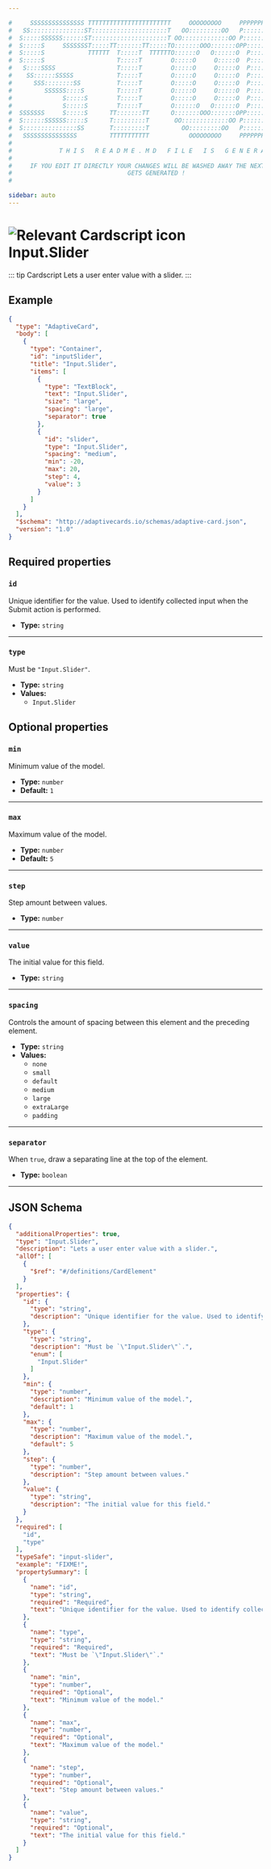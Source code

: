 ```yaml
---

#     SSSSSSSSSSSSSSS TTTTTTTTTTTTTTTTTTTTTTT     OOOOOOOOO     PPPPPPPPPPPPPPPPP    !!!  
#   SS:::::::::::::::ST:::::::::::::::::::::T   OO:::::::::OO   P::::::::::::::::P  !!:!! 
#  S:::::SSSSSS::::::ST:::::::::::::::::::::T OO:::::::::::::OO P::::::PPPPPP:::::P !:::! 
#  S:::::S     SSSSSSST:::::TT:::::::TT:::::TO:::::::OOO:::::::OPP:::::P     P:::::P!:::! 
#  S:::::S            TTTTTT  T:::::T  TTTTTTO::::::O   O::::::O  P::::P     P:::::P!:::! 
#  S:::::S                    T:::::T        O:::::O     O:::::O  P::::P     P:::::P!:::! 
#   S::::SSSS                 T:::::T        O:::::O     O:::::O  P::::PPPPPP:::::P !:::! 
#    SS::::::SSSSS            T:::::T        O:::::O     O:::::O  P:::::::::::::PP  !:::! 
#      SSS::::::::SS          T:::::T        O:::::O     O:::::O  P::::PPPPPPPPP    !:::! 
#         SSSSSS::::S         T:::::T        O:::::O     O:::::O  P::::P            !:::! 
#              S:::::S        T:::::T        O:::::O     O:::::O  P::::P            !!:!! 
#              S:::::S        T:::::T        O::::::O   O::::::O  P::::P             !!!   
#  SSSSSSS     S:::::S      TT:::::::TT      O:::::::OOO:::::::OPP::::::PP                 
#  S::::::SSSSSS:::::S      T:::::::::T       OO:::::::::::::OO P::::::::P           !!!  
#  S:::::::::::::::SS       T:::::::::T         OO:::::::::OO   P::::::::P          !!:!! 
#   SSSSSSSSSSSSSSS         TTTTTTTTTTT           OOOOOOOOO     PPPPPPPPPP           !!!  
#                                                                                          
#             T H I S   R E A D M E . M D   F I L E   I S   G E N E R A T E D !           
#                                                                                         
#     IF YOU EDIT IT DIRECTLY YOUR CHANGES WILL BE WASHED AWAY THE NEXT TIME THIS FILE  
#                                GETS GENERATED !
#                                                                                         

sidebar: auto
---
```


# <img class="header-prefix-icon" :src="$withBase('/cardscript-assets/icons/24dp/input-slider.svg')" alt="Relevant Cardscript icon">Input.Slider

::: tip Cardscript
Lets a user enter value with a slider.
:::

## Example

``` json
{
  "type": "AdaptiveCard",
  "body": [
    {
      "type": "Container",
      "id": "inputSlider",
      "title": "Input.Slider",
      "items": [
        {
          "type": "TextBlock",
          "text": "Input.Slider",
          "size": "large",
          "spacing": "large",
          "separator": true
        },
        {
          "id": "slider",
          "type": "Input.Slider",
          "spacing": "medium",
          "min": -20,
          "max": 20,
          "step": 4,
          "value": 3
        }
      ]
    }
  ],
  "$schema": "http://adaptivecards.io/schemas/adaptive-card.json",
  "version": "1.0"
}
```

## Required properties

### `id`

Unique identifier for the value. Used to identify collected input when the Submit action is performed.

* **Type:** `string`

----

### `type`

Must be `"Input.Slider"`.

* **Type:** `string`
* **Values:**
  * `Input.Slider`

## Optional properties

### `min`

Minimum value of the model.

* **Type:** `number`
* **Default:** `1`

----

### `max`

Maximum value of the model.

* **Type:** `number`
* **Default:** `5`

----

### `step`

Step amount between values.

* **Type:** `number`

----

### `value`

The initial value for this field.

* **Type:** `string`

----

### `spacing`

Controls the amount of spacing between this element and the preceding element.

* **Type:** `string`
* **Values:**
  * `none`
  * `small`
  * `default`
  * `medium`
  * `large`
  * `extraLarge`
  * `padding`

----

### `separator`

When `true`, draw a separating line at the top of the element.

* **Type:** `boolean`



<hr>

## JSON Schema

``` json
{
  "additionalProperties": true,
  "type": "Input.Slider",
  "description": "Lets a user enter value with a slider.",
  "allOf": [
    {
      "$ref": "#/definitions/CardElement"
    }
  ],
  "properties": {
    "id": {
      "type": "string",
      "description": "Unique identifier for the value. Used to identify collected input when the Submit action is performed."
    },
    "type": {
      "type": "string",
      "description": "Must be `\"Input.Slider\"`.",
      "enum": [
        "Input.Slider"
      ]
    },
    "min": {
      "type": "number",
      "description": "Minimum value of the model.",
      "default": 1
    },
    "max": {
      "type": "number",
      "description": "Maximum value of the model.",
      "default": 5
    },
    "step": {
      "type": "number",
      "description": "Step amount between values."
    },
    "value": {
      "type": "string",
      "description": "The initial value for this field."
    }
  },
  "required": [
    "id",
    "type"
  ],
  "typeSafe": "input-slider",
  "example": "FIXME!",
  "propertySummary": [
    {
      "name": "id",
      "type": "string",
      "required": "Required",
      "text": "Unique identifier for the value. Used to identify collected input when the Submit action is performed."
    },
    {
      "name": "type",
      "type": "string",
      "required": "Required",
      "text": "Must be `\"Input.Slider\"`."
    },
    {
      "name": "min",
      "type": "number",
      "required": "Optional",
      "text": "Minimum value of the model."
    },
    {
      "name": "max",
      "type": "number",
      "required": "Optional",
      "text": "Maximum value of the model."
    },
    {
      "name": "step",
      "type": "number",
      "required": "Optional",
      "text": "Step amount between values."
    },
    {
      "name": "value",
      "type": "string",
      "required": "Optional",
      "text": "The initial value for this field."
    }
  ]
}
```
